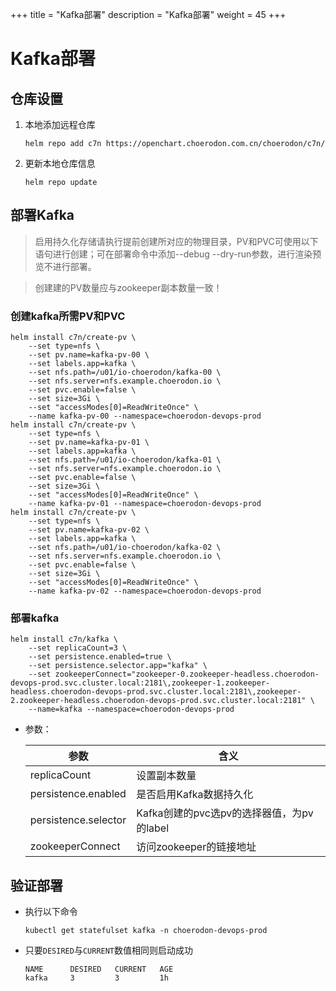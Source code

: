 +++
title = "Kafka部署"
description = "Kafka部署"
weight = 45
+++

# Kafka部署

## 仓库设置

1. 本地添加远程仓库

    ```
    helm repo add c7n https://openchart.choerodon.com.cn/choerodon/c7n/
    ```
1. 更新本地仓库信息

    ```
    helm repo update 
    ```

## 部署Kafka

<blockquote class="note">
启用持久化存储请执行提前创建所对应的物理目录，PV和PVC可使用以下语句进行创建；可在部署命令中添加--debug --dry-run参数，进行渲染预览不进行部署。
</blockquote>

<blockquote class="warning">
创建建的PV数量应与zookeeper副本数量一致！
</blockquote>

### 创建kafka所需PV和PVC

```shell
helm install c7n/create-pv \
    --set type=nfs \
    --set pv.name=kafka-pv-00 \
    --set labels.app=kafka \
    --set nfs.path=/u01/io-choerodon/kafka-00 \
    --set nfs.server=nfs.example.choerodon.io \
    --set pvc.enable=false \
    --set size=3Gi \
    --set "accessModes[0]=ReadWriteOnce" \
    --name kafka-pv-00 --namespace=choerodon-devops-prod
helm install c7n/create-pv \
    --set type=nfs \
    --set pv.name=kafka-pv-01 \
    --set labels.app=kafka \
    --set nfs.path=/u01/io-choerodon/kafka-01 \
    --set nfs.server=nfs.example.choerodon.io \
    --set pvc.enable=false \
    --set size=3Gi \
    --set "accessModes[0]=ReadWriteOnce" \
    --name kafka-pv-01 --namespace=choerodon-devops-prod
helm install c7n/create-pv \
    --set type=nfs \
    --set pv.name=kafka-pv-02 \
    --set labels.app=kafka \
    --set nfs.path=/u01/io-choerodon/kafka-02 \
    --set nfs.server=nfs.example.choerodon.io \
    --set pvc.enable=false \
    --set size=3Gi \
    --set "accessModes[0]=ReadWriteOnce" \
    --name kafka-pv-02 --namespace=choerodon-devops-prod
```


### 部署kafka

```shell
helm install c7n/kafka \
    --set replicaCount=3 \
    --set persistence.enabled=true \
    --set persistence.selector.app="kafka" \
    --set zookeeperConnect="zookeeper-0.zookeeper-headless.choerodon-devops-prod.svc.cluster.local:2181\,zookeeper-1.zookeeper-headless.choerodon-devops-prod.svc.cluster.local:2181\,zookeeper-2.zookeeper-headless.choerodon-devops-prod.svc.cluster.local:2181" \
    --name=kafka --namespace=choerodon-devops-prod 
```

- 参数：

    参数 | 含义 
    --- |  --- 
    replicaCount|设置副本数量
    persistence.enabled|是否启用Kafka数据持久化
    persistence.selector|Kafka创建的pvc选pv的选择器值，为pv的label
    zookeeperConnect|访问zookeeper的链接地址

## 验证部署

- 执行以下命令

    ```
    kubectl get statefulset kafka -n choerodon-devops-prod
    ```

- 只要`DESIRED`与`CURRENT`数值相同则启动成功

    ```
    NAME      DESIRED   CURRENT   AGE
    kafka     3         3         1h
    ```